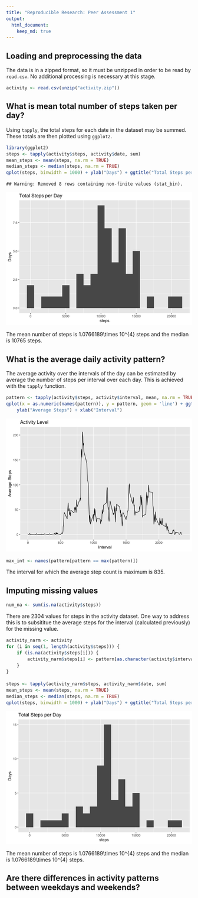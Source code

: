 ```yaml
---
title: "Reproducible Research: Peer Assessment 1"
output: 
  html_document:
    keep_md: true
---
```



## Loading and preprocessing the data

The data is in a zipped format, so it must be unzipped in order to be read by `read.csv`. No additional processing is necessary at this stage.


```r
activity <- read.csv(unzip("activity.zip"))
```


## What is mean total number of steps taken per day?

Using `tapply`, the total steps for each date in the dataset may be summed. These totals are then plotted using `ggplot2`.


```r
library(ggplot2)
steps <- tapply(activity$steps, activity$date, sum)
mean_steps <- mean(steps, na.rm = TRUE)
median_steps <- median(steps, na.rm = TRUE)
qplot(steps, binwidth = 1000) + ylab("Days") + ggtitle("Total Steps per Day")
```

```
## Warning: Removed 8 rows containing non-finite values (stat_bin).
```

![](PA1_template_files/figure-html/unnamed-chunk-2-1.png)<!-- -->

The mean number of steps is 1.0766189\times 10^{4} steps and the median is 10765 steps.

## What is the average daily activity pattern?
The average activity over the intervals of the day can be estimated by average the number of steps per interval over each day. This is achieved with the `tapply` function.

```r
pattern <- tapply(activity$steps, activity$interval, mean, na.rm = TRUE)
qplot(x = as.numeric(names(pattern)), y = pattern, geom = 'line') + ggtitle("Activity Level") +
    ylab("Average Steps") + xlab("Interval")
```

![](PA1_template_files/figure-html/unnamed-chunk-3-1.png)<!-- -->

```r
max_int <- names(pattern[pattern == max(pattern)])
```

The interval for which the average step count is maximum is 835.

## Imputing missing values

```r
num_na <- sum(is.na(activity$steps))
```

There are 2304 values for steps in the activity dataset. One way to address this is to subsititue the average steps for the interval (calculated previously) for the missing value.


```r
activity_narm <- activity
for (i in seq(1, length(activity$steps))) {
    if (is.na(activity$steps[i])) {
        activity_narm$steps[i] <- pattern[as.character(activity$interval[i])]
    }
}

steps <- tapply(activity_narm$steps, activity_narm$date, sum)
mean_steps <- mean(steps, na.rm = TRUE)
median_steps <- median(steps, na.rm = TRUE)
qplot(steps, binwidth = 1000) + ylab("Days") + ggtitle("Total Steps per Day")
```

![](PA1_template_files/figure-html/unnamed-chunk-5-1.png)<!-- -->

The mean number of steps is 1.0766189\times 10^{4} steps and the median is 1.0766189\times 10^{4} steps.

## Are there differences in activity patterns between weekdays and weekends?
